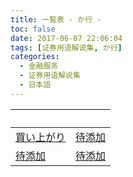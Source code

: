 ```yaml
---
title: 一覧表 - か行 -
toc: false
date: 2017-06-07 22:06:04
tags: [证券用语解说集, か行]
categories:
  - 金融服务
  - 证券用语解说集
  - 日本語
---
```


| &nbsp; | &nbsp; |
| :----- | :----- |
| [買い上がり](../ka/kaiagari/) | [待添加](../) |
| [待添加](../) | [待添加](../) |
